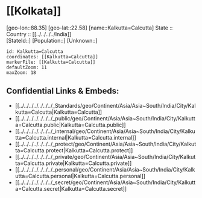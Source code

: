﻿---
location:
- 22.58
- 88.35
mapzoom:
- 7
- 12
mapmarker: city
type: City
SpocWebEntityId: 31269
isDeleted: false
confidential: public
tags:
- geo/City
aliases:
- Kolkata
- Kalkutta
- Calcutta
has_id_wikidata: Q1348
instance_of:
- '[[/_Standards/WikiData/WD~megacity,174844]]'
- '[[/_Standards/WikiData/WD~metropolis,200250]]'
- "[[/_Standards/WikiData/WD~state_capital,11271835]]"
- "[[/_Standards/WikiData/WD~largest_city,51929311]]"
- "[[/_Standards/WikiData/WD~municipal_corporation_of_West_Bengal,105074756]]"
twinned_administrative_body:
- '[[/_Standards/WikiData/WD~Kunming,182852]]'
- '[[/_Standards/WikiData/WD~Dhaka,1354]]'
- '[[/_Standards/WikiData/WD~Odesa,1874]]'
- '[[/_Standards/WikiData/WD~Naples,2634]]'
- '[[/_Standards/WikiData/WD~Karachi,8660]]'
- "[[/_Standards/WikiData/WD~Long_Beach,16739]]"
- '[[/_Standards/WikiData/WD~Thessaloniki,17151]]'
- '[[/_Standards/WikiData/WD~Incheon,20934]]'
described_by_source:
- "[[/_Standards/WikiData/WD~Brockhaus_and_Efron_Encyclopedic_Dictionary,602358]]"
- "[[/_Standards/WikiData/WD~Encyclopædia_Britannica_11th_edition,867541]]"
- "[[/_Standards/WikiData/WD~The_Nuttall_Encyclopædia,3181656]]"
- "[[/_Standards/WikiData/WD~Sytin_Military_Encyclopedia,4114391]]"
- "[[/_Standards/WikiData/WD~Jewish_Encyclopedia_of_Brockhaus_and_Efron,4173137]]"
- "[[/_Standards/WikiData/WD~Small_Brockhaus_and_Efron_Encyclopedic_Dictionary,19180675]]"
- "[[/_Standards/WikiData/WD~Armenian_Soviet_Encyclopedia,_vol._5,124737632]]"
- "[[/_Standards/WikiData/WD~Meyer’s_Universum,_Sechster_Band,130477825]]"
located_in_or_next_to_body_of_water:
- "[[/_Standards/WikiData/WD~Hooghly_River,739687]]"
- "[[/_Standards/WikiData/WD~East_Kolkata_Wetlands,3348702]]"
coextensive_with: "[[/_Standards/WikiData/WD~Kolkata_district,2088496]]"
located_in_the_administrative_territorial_entity: "[[/_Standards/WikiData/WD~Kolkata_district,2088496]]"
authority: "[[/_Standards/WikiData/WD~Kolkata_Municipal_Corporation,3350560]]"
head_of_government: "[[/_Standards/WikiData/WD~Firhad_Hakim,4935088]]"
economy_of_topic: "[[/_Standards/WikiData/WD~economy_of_Kolkata,5333704]]"
geography_of_topic: "[[/_Standards/WikiData/WD~geography_of_Kolkata,5535166]]"
named_after: '[[/_Standards/WikiData/WD~Kalikata,6352686]]'
topic_s_main_Wikimedia_portal: '[[/_Standards/WikiData/WD~Q10962508,10962508]]'
permanent_duplicated_item: '[[/_Standards/WikiData/WD~Q21201162,21201162]]'
category_for_people_buried_here: '[[/_Standards/WikiData/WD~Q24283161,24283161]]'
BHCL_UUID: 95edd42a-796e-425d-8fc0-e6cf8d95c534
name: ꠇꠟꠇꠣꠔꠣ
coordinate_location: "Point(88.3638815 22.5726723)"
country: '[[/_Standards/WikiData/WD~India,668]]'
capital_of: "[[/_Standards/WikiData/WD~West_Bengal,1356]]"
located_in_time_zone: '[[/_Standards/WikiData/WD~UTC+05_30,6828]]'
continent: '[[/_Standards/WikiData/WD~Asia,48]]'
elevation_above_sea_level: 9
local_dialing_code: 33
area: 206.08
social_media_followers: 134395
nighttime_view: "http://commons.wikimedia.org/wiki/Special:FilePath/Kolkata%20skyline%20at%20night.jpg"
postal_code: 700001
population: 4496694
OmegaWiki_Defined_Meaning: 1212952
official_website: "https://www.kmcgov.in"
UN_LOCODE: INCCU
WOEID: 2295386
U_S_National_Archives_Identifier: 10044398
panoramic_view: "http://commons.wikimedia.org/wiki/Special:FilePath/Howrah%20Pano%203.jpg"
official_name:
- Kolkata
- কলকাতা
- कोलकाता
- Kolkata
Commons_category: Kolkata
hashtag:
- Kolkata
- কলকাতা
montage_image: "http://commons.wikimedia.org/wiki/Special:FilePath/Kolkata%20Imgs.jpg"
locator_map_image: "http://commons.wikimedia.org/wiki/Special:FilePath/Kolkata%20in%20West%20Bengal%20%28India%29.svg"
page_banner: "http://commons.wikimedia.org/wiki/Special:FilePath/BBDBag%20Pano-2.jpg"
image: "http://commons.wikimedia.org/wiki/Special:FilePath/Ketan%20donate4.jpg"
detail_map:
- "http://commons.wikimedia.org/wiki/Special:FilePath/Kolkata%20Street%20Map.svg"
- "http://commons.wikimedia.org/wiki/Special:FilePath/Location%20map%20India%20Kolkata%20EN.svg"
aerial_view: "http://commons.wikimedia.org/wiki/Special:FilePath/Victoria%20Memorial%20%28Kolkata%29-%20Top%20side%20View.jpg"
Provenio_UUID: 1cae7574-136d-4e04-9004-7cfd0dce502d
Libris_URI: 86lnm1ks0413nx3
HASC: IN.WB.KO
GitHub_topic: kolkata
subreddit: kolkata
IPA_transcription: kolkat̪a
licence_plate_code:
- WB-01
- WB-02
- WB-03
- WB-04
- WB-05
- WB-06
- WB-07
- WB-08
- WB-09
- WB-10
Commons_gallery: কলকাতা
Gujarati_Vishwakosh_entry: કલકત્તા-કોલકાતા
native_label: কলকাতা
demonym: Kolkatan
---

# [[Kolkata]] 

[geo-lon::88.35] 
[geo-lat::22.58] 
[name::Kalkutta=Calcutta] 
State ::  
Country :: [[../../../../India]]  
[StateId::] 
[Population::] 
[Unknown::] 


```leaflet
id: Kalkutta=Calcutta
coordinates: [[Kalkutta=Calcutta]] 
markerFile: [[Kalkutta=Calcutta]] 
defaultZoom: 11 
maxZoom: 18
```


## Confidential Links & Embeds: 
- [[../../../../../../../_Standards/geo/Continent/Asia/Asia~South/India/City/Kalkutta=Calcutta|Kalkutta=Calcutta]] 
- [[../../../../../../../_public/geo/Continent/Asia/Asia~South/India/City/Kalkutta=Calcutta.public|Kalkutta=Calcutta.public]] 
- [[../../../../../../../_internal/geo/Continent/Asia/Asia~South/India/City/Kalkutta=Calcutta.internal|Kalkutta=Calcutta.internal]] 
- [[../../../../../../../_protect/geo/Continent/Asia/Asia~South/India/City/Kalkutta=Calcutta.protect|Kalkutta=Calcutta.protect]] 
- [[../../../../../../../_private/geo/Continent/Asia/Asia~South/India/City/Kalkutta=Calcutta.private|Kalkutta=Calcutta.private]] 
- [[../../../../../../../_personal/geo/Continent/Asia/Asia~South/India/City/Kalkutta=Calcutta.personal|Kalkutta=Calcutta.personal]] 
- [[../../../../../../../_secret/geo/Continent/Asia/Asia~South/India/City/Kalkutta=Calcutta.secret|Kalkutta=Calcutta.secret]] 
